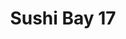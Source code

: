 ---
layout: place
title: "Sushi Bay 17"
permalink: /colorado/denver/sushi-bay-17.html
stateAbbr: CO
stateName: Colorado
cityName: Denver
seo:
  name: "Sushi Bay 17"
  type: Restaurant
  links: https://www.sushibay17denverco.com/
description: "Looking for sushi in Denver, Colorado? Check out Sushi Bay 17 for a delightful Japanese dining experience. Enjoy a variety of sushi and other dishes in a wel..."
place_id: ChIJHx_A8zR5bIcRAatKtim5xpY
photos:
  - name: >-
      places/ChIJHx_A8zR5bIcRAatKtim5xpY/photos/AeeoHcI8bMFfQMnARJ_kb_yAx--fge8kXFOWQRT3Lyu0XtjbeVstHV1ekSCGLs0IhjXPsC1UJhuL1XZO9bDPpAj0hsyat0j-SYdIVHRF35jrjYhSzmLzAtDbTTbUZ5QfZcJnj96HfODj-7jnws3z-pKD5pcLrj-VM69swVdqe8rXFcoWGyYfeWmQXV8Ub1eW9r24R7u8Y4tpzQ2vneq07qVRVfmV9-8G5WnOcQ3y5tf5jqzD9z5GUr8zYU6XfT3bekRiTqbQ-JaTJtarXEe3jFdQt3kQpiuKZP7IeCJIRrY8ym2kIHwsAFAMMYfGh8J7557pxVgoaxHVa6bf2yyj2B6wbxyRA625mBFifVHQ7gbYYmo4zn8ariOGFa1N6FHX1xzaoGx15HTtno_lq1YM51YZqiCETPUJ9pS2F5DlropKH9rzRA
    widthPx: 4800
    heightPx: 2700
    authorAttributions:
      - displayName: Jubal V
        uri: https://maps.google.com/maps/contrib/111764520746530814757
        photoUri: >-
          https://lh3.googleusercontent.com/a-/ALV-UjVy-NkksC-7FxEDq8c085ygGl2sc2JDogK2yF7ODCA3Q5TmtJJl6A=s100-p-k-no-mo
    flagContentUri: >-
      https://www.google.com/local/imagery/report/?cb_client=maps_api_places.places_api&image_key=!1e10!2sCIHM0ogKEICAgIDEzueISg&hl=en-US
    googleMapsUri: >-
      https://www.google.com/maps/place//data=!3m4!1e2!3m2!1sCIHM0ogKEICAgIDEzueISg!2e10!4m2!3m1!1s0x876c7934f3c01f1f:0x96c6b929b64aab01
  - name: >-
      places/ChIJHx_A8zR5bIcRAatKtim5xpY/photos/AeeoHcK6ChFIk7qq-Gq1CSZAoo50dj4hQBoVNblLiEu9O-3TbgcfYOjch7kIMF4focRMzfWHZj_Sze9wamCjmix_pYHYe4meiKug929nfL8TlE13zcDPqIsbQoa_A6ehU-zgdsD94uBNo9b7uMqQNpLGgZB8QR7L7y_Sm9P0DERPtJEBHn1F-IdK13jBkpnefQhqBxkwS9dKGozf2HM-1kTMsIECd3Pk0M384Eqx0WJ-5bzOUsrGutdmPas5DZJdc9hQBuGQcJOLFKYcDeo83L0-I_oTXmP5Gkou4gK6ovE4F8ARlA
    widthPx: 1290
    heightPx: 1343
    authorAttributions:
      - displayName: Sushi Bay 17
        uri: https://maps.google.com/maps/contrib/109505428115600324911
        photoUri: >-
          https://lh3.googleusercontent.com/a/ACg8ocJeGTseuh6cPeXe9giDhs6_fLWOhJeXLOILynW5GwHEvK1JEA=s100-p-k-no-mo
    flagContentUri: >-
      https://www.google.com/local/imagery/report/?cb_client=maps_api_places.places_api&image_key=!1e10!2sAF1QipO_n-J87F4v5fqq5qwW4DKmDY2kRl4DlV13XD5I&hl=en-US
    googleMapsUri: >-
      https://www.google.com/maps/place//data=!3m4!1e2!3m2!1sAF1QipO_n-J87F4v5fqq5qwW4DKmDY2kRl4DlV13XD5I!2e10!4m2!3m1!1s0x876c7934f3c01f1f:0x96c6b929b64aab01
  - name: >-
      places/ChIJHx_A8zR5bIcRAatKtim5xpY/photos/AeeoHcIAdq9lRK9guQEw85QbNluefn_jdaJlOOih4vhNVG7DBggA0oN3GEbFho3GlnM8hq_6Nm2cAF6HJm-qZAPlaDYEZPsKYlvQoc7g5ryBIWwiGpUQ5Pc-W7ib6QXMGNIcmGPI3SZphqMkyBpB2ojHSHq_HdETCbzpvVCc4ckJ6LfQR_c2XfGn-4S7jiqNRHER9nQK8q2wwXUt2Kul8aoxb2Pijhg4xnsTz2WjVY8SD9SbAVxBBsWhMdL_sm4Hh_4hyB1YRwe-77tloNiRLQsWv_1GfpuaIunsTsX9gKPcMlr9AA
    widthPx: 1656
    heightPx: 1240
    authorAttributions:
      - displayName: Sushi Bay 17
        uri: https://maps.google.com/maps/contrib/109505428115600324911
        photoUri: >-
          https://lh3.googleusercontent.com/a/ACg8ocJeGTseuh6cPeXe9giDhs6_fLWOhJeXLOILynW5GwHEvK1JEA=s100-p-k-no-mo
    flagContentUri: >-
      https://www.google.com/local/imagery/report/?cb_client=maps_api_places.places_api&image_key=!1e10!2sAF1QipPN0JgWxSgbMGWQ0tyNeQ-sPZLlds_syV1HOtA_&hl=en-US
    googleMapsUri: >-
      https://www.google.com/maps/place//data=!3m4!1e2!3m2!1sAF1QipPN0JgWxSgbMGWQ0tyNeQ-sPZLlds_syV1HOtA_!2e10!4m2!3m1!1s0x876c7934f3c01f1f:0x96c6b929b64aab01
  - name: >-
      places/ChIJHx_A8zR5bIcRAatKtim5xpY/photos/AeeoHcITDqT6oFiJ89zO3oY8onEWj9hi5w7tG_IuLG10jU-1vaqHetugrYwqsVyF7Q8KtOK6nVHelh47VT6KZZv4x947UXh0nEBHAT6nyfO9f8RRXJVcdUy1Z5xwLL8g907VH6cQDqdF0DBIzvvQLxE05W9v_dY__p69KxdWDUxtUCEbyApce_iX7N52AISPjqXWEIFkunQ0DbFxLG-CVBuEEN4BrAxHMC0C7gLG4QiVbTO9BamPvHZlRNEEfXO_SZDtwQTLGfSBTRWarmynWS-sk_WiVpOkAEIaldeLlU3G8aPtcK0h0SpDFgGqG7pZPet45py_MSvYWTwWfuqTCvN6JpvQ_lbLmOSomqkeyOZkV-ctfDrQ4oYcgvNQXonS-w1JhTK5K78oFaIbjMag3X922mgAG580nS4r68ZZPVDIvooF6Q
    widthPx: 3024
    heightPx: 4032
    authorAttributions:
      - displayName: Lauren Hughes Realtor
        uri: https://maps.google.com/maps/contrib/114571882477549975462
        photoUri: >-
          https://lh3.googleusercontent.com/a-/ALV-UjV_NXpOpESHDStA0NFJDlCvZjeZeGK9dfNt6oiZMWZUcbO0mUfo=s100-p-k-no-mo
    flagContentUri: >-
      https://www.google.com/local/imagery/report/?cb_client=maps_api_places.places_api&image_key=!1e10!2sCIHM0ogKEICAgID-t6S1SQ&hl=en-US
    googleMapsUri: >-
      https://www.google.com/maps/place//data=!3m4!1e2!3m2!1sCIHM0ogKEICAgID-t6S1SQ!2e10!4m2!3m1!1s0x876c7934f3c01f1f:0x96c6b929b64aab01
  - name: >-
      places/ChIJHx_A8zR5bIcRAatKtim5xpY/photos/AeeoHcIg11UmH5Bs4sADPH5KiqjOEdV5a26KbWTfQu3fMlv7lbKeIY64j3MWkUv54p64mNvuwvIjBuoSqnfs_BjyGMY-SIFyHsYgmc7ZfWJYTnld8jF3RKlOrLgV8ZICR6LoHIDIF9dA-xMYsfjOwme-VcR5xX3yy8-jIaOqpdD9jkwiMdzJUQXq0T1kykrY41izi1_r7T2sJZJ7stdfOrXqMMACI9XbXVjR5uafkWoRlRzGyEpzMkbJvj8N2Ih1eeAlzmP9LvC3ZZVZmlJYO1WZxwqkNlpsH7rt8N8aTn0ZcrBgcoaYExig2cooV9sRgvlee3-DG7BEiUPzjCZ_6BLhjMYH-Nrhy0Ie3GiU62WNAqPXQTjR6c6ELRzm9c4zegPsU_K05FOEwUyA6-1uzUyQg4u041Jr_ytGRtZXgPqa7ZSS6Q
    widthPx: 3072
    heightPx: 4080
    authorAttributions:
      - displayName: Dion Jones-Bauer
        uri: https://maps.google.com/maps/contrib/118246291296275686231
        photoUri: >-
          https://lh3.googleusercontent.com/a-/ALV-UjX5OEaw8NyBJTAoyHOVYE5gRLlkKwaWIkWhbmxpPXSg6f7-sslNOA=s100-p-k-no-mo
    flagContentUri: >-
      https://www.google.com/local/imagery/report/?cb_client=maps_api_places.places_api&image_key=!1e10!2sCIHM0ogKEICAgIDbupTxGg&hl=en-US
    googleMapsUri: >-
      https://www.google.com/maps/place//data=!3m4!1e2!3m2!1sCIHM0ogKEICAgIDbupTxGg!2e10!4m2!3m1!1s0x876c7934f3c01f1f:0x96c6b929b64aab01
  - name: >-
      places/ChIJHx_A8zR5bIcRAatKtim5xpY/photos/AeeoHcKXBvsHXlgOkDdRCxGyE_2Jk0M7pVP_0wOQjleWqnhqU_PBV6agoXg2iCjb4pJLJXT9ay_wrBiX7xYaJypq7Fbu_K0ti72GQ2IkJgnyRTyLFx9tqaXuh-8V8Iult7NESlD2sPaKOu58UHZdINH8s0RZg_3J_qRu0df3EIwR9bX2ISvGEUmrCEK_cWuRpphnqeP9xiKzNqr_6Q5i081s-HyC2JN7oVLkA1xwbaKatH3MuW0TX3ECR6tEySGT6u1ZqYvmuu6-N6rMGJ_8ke9qP5iS0ngzhhyC8bUmpWDiTBZ1Qtd5RIywYWz7iPGQqtsaxf6PT11Zn4wVyhUQbq059jo713fuv2vZkOdM4aliDdVhP2NluEfn5wdRWflUZpad9WkoEaVIJKRKR1KtrSVViS2K36RlryjkYLUiAyOyBuz7oA
    widthPx: 4608
    heightPx: 3456
    authorAttributions:
      - displayName: Mária Pirčová
        uri: https://maps.google.com/maps/contrib/114880452486084535663
        photoUri: >-
          https://lh3.googleusercontent.com/a-/ALV-UjUR-mBJ3K5GMlo0Rz-ZdAx8Qo4KjvRn2RvwdiPgCIjGyzoGsEBnOA=s100-p-k-no-mo
    flagContentUri: >-
      https://www.google.com/local/imagery/report/?cb_client=maps_api_places.places_api&image_key=!1e10!2sCIHM0ogKEICAgIDE2rHtZA&hl=en-US
    googleMapsUri: >-
      https://www.google.com/maps/place//data=!3m4!1e2!3m2!1sCIHM0ogKEICAgIDE2rHtZA!2e10!4m2!3m1!1s0x876c7934f3c01f1f:0x96c6b929b64aab01
  - name: >-
      places/ChIJHx_A8zR5bIcRAatKtim5xpY/photos/AeeoHcLS7FpKJ8hA9TmKZtjFDmPkqqoCzozvgmk1eSgOv-HxJBffnCVJ3qRFqtAyjXHPYn5xhI5x3Bu9XRAZpIijtkk_UL3f81-9hyZMI7_lHCUmIwjLWtdPq7XJ_6Xoq1mrJ6rSAbNpNtFEFelekGZwfLsjCauc2tgJ8N-XacGOowQqA5v-Y0SwLn2qabJ7hlaqS-LIpj7AdM6WiuEWW83ThK3zYuydYQQfHjkEGrgB3LYkm8ivkEFjvLlmr7k3QLtpnmkg3Gzbr7HKjA8xpJpeS2VHMstjPEq97HGMdjomYv9KYV2UOz72v0RcL5l5ydnwSe3CR82_G239-UyIubKVeZHzU1w3E1e7S9fjYSrp6tcu9_Q0b8v1_J-oFjUuj2Np4xewP1r-XKpW_lgsD9oi7lJyMzZsp4sGgPp-_ke0QFBC_6b8
    widthPx: 3024
    heightPx: 4032
    authorAttributions:
      - displayName: K.V. Jones
        uri: https://maps.google.com/maps/contrib/111702838163519529399
        photoUri: >-
          https://lh3.googleusercontent.com/a-/ALV-UjX24LrcE33vtiCg7LllbzKcFTfsgvyue4zfUN2Ob2TJDkoIMNp-=s100-p-k-no-mo
    flagContentUri: >-
      https://www.google.com/local/imagery/report/?cb_client=maps_api_places.places_api&image_key=!1e10!2sCIHM0ogKEICAgIC9yPG-7AE&hl=en-US
    googleMapsUri: >-
      https://www.google.com/maps/place//data=!3m4!1e2!3m2!1sCIHM0ogKEICAgIC9yPG-7AE!2e10!4m2!3m1!1s0x876c7934f3c01f1f:0x96c6b929b64aab01
  - name: >-
      places/ChIJHx_A8zR5bIcRAatKtim5xpY/photos/AeeoHcLDGJEhufG5b31zQPX6IEs5XkiUkBCL377ETfSVw-w4DM3mT-9V9rHofgsBNzt8Skmdz7nYS-puoF1oEB3zui58WoNlJtoRMY9NdEopbVOVbOjzqskLF45oh36Y80AYZuifrvrnF4hDVbNTLJy1rg2osxQ3YBP8wc6pyeitptOppVfchrUg1Og0OOyq2R0MF-lxTQ-3Lj7ZEFxylU3e9OCvWxitYHKIWfHX5bDoi8xO_os5EAm1ymcbxJkMtB80aNNdz4bokK-F6TDFQeAzhiRy29iNpSkMnFNCyTd3K1dIgix8PArCrBWH7AxGm4WURvjGXiU4zQJjd-MPW5ABRZFCP5TA7x10Lg0RewzBqEsbEPA6aL0W14Y3fkQoPIiYjcUPgjJs0p_8b9ZWSGEGcB_6_RDcTNtaBKdJ296DOfjo9w
    widthPx: 1836
    heightPx: 3264
    authorAttributions:
      - displayName: Robert Fox
        uri: https://maps.google.com/maps/contrib/108453919604380223941
        photoUri: >-
          https://lh3.googleusercontent.com/a/ACg8ocKbRKBvzo301_V8a63VQKlKnpvD6GJe5cDBxsBAZ6oorcOdtQ=s100-p-k-no-mo
    flagContentUri: >-
      https://www.google.com/local/imagery/report/?cb_client=maps_api_places.places_api&image_key=!1e10!2sCIHM0ogKEICAgIC-oazYEQ&hl=en-US
    googleMapsUri: >-
      https://www.google.com/maps/place//data=!3m4!1e2!3m2!1sCIHM0ogKEICAgIC-oazYEQ!2e10!4m2!3m1!1s0x876c7934f3c01f1f:0x96c6b929b64aab01
  - name: >-
      places/ChIJHx_A8zR5bIcRAatKtim5xpY/photos/AeeoHcLP_I9KXqgm6Z3iyIwPJ_ecIoX8ggSqNj_bYzw_eH5521oAEfKDbVbtgESV4GnvMZG_za-qo3V9Zp_7jmNc8MYXUEON5TzKwO_CQm0zg8JB1gGJUu78vGHpges-dbQbu4-xAuD0T6APvWjRff-JGijmRR4S4ha9OlTc8U6sbZIAfLYQ2IeBNt_Az6PVsoOyl2UBEDtYHUWksEBIsarkohOcNoNmSWQWp3mEEgcu2hSeNk3vcLNERnqe9RCjtK3qFzbjQv0lYspEtydCJqTXyuRDPN1hO4EcdCWg-n2AQWi8J59ZBiY5rku58SjvsPMeQCbMn48CkTIw6_T2Ty3InSivSkg4g1pv590t7F_BMn82ZvESJ8OXaHMjeaDBUyK6M50rr9KHt6M5rPn4PoTqFHUtWRpnFf4Foe49k0EzWYRfNV2-
    widthPx: 4032
    heightPx: 3024
    authorAttributions:
      - displayName: Lauren Hughes Realtor
        uri: https://maps.google.com/maps/contrib/114571882477549975462
        photoUri: >-
          https://lh3.googleusercontent.com/a-/ALV-UjV_NXpOpESHDStA0NFJDlCvZjeZeGK9dfNt6oiZMWZUcbO0mUfo=s100-p-k-no-mo
    flagContentUri: >-
      https://www.google.com/local/imagery/report/?cb_client=maps_api_places.places_api&image_key=!1e10!2sCIHM0ogKEICAgID-t6S1iQE&hl=en-US
    googleMapsUri: >-
      https://www.google.com/maps/place//data=!3m4!1e2!3m2!1sCIHM0ogKEICAgID-t6S1iQE!2e10!4m2!3m1!1s0x876c7934f3c01f1f:0x96c6b929b64aab01
  - name: >-
      places/ChIJHx_A8zR5bIcRAatKtim5xpY/photos/AeeoHcJUtoiutXmqjk5mep2DPWH66NccA2XB0dB30fXzDQXNTRDVPERF5wIS6yxG4IFN4lA4PhQI1fwv2By0YOAQEyd5wMZz5wcwTYYnkDQU2KrHFbIwE8JvHPo1DQDxRrLqbcxqawPhvIuzq5Ns505sAvg8LJY53ESEtH0_M38iyRNF039S52Rvtefhcq6DsLZU097vnaPXVB1aC0s4j34omc-K9E-9i0wVFaNR_fFD-5M-XvSY0mmPHKpZZw3MV26bWNq5ct0PTC7Ujr6oyJreHZpdrYjq2P90ohz54TxRJJ-wVXbgIs8z7Gg8fkBtSYuTe43yIOWCYl2-HpuLI8K1SnLjYWBPEiKw6mL4JJ5PI5e_rT-UKTQ2yocv_BluQ79vcYoYLiFhgL3eJxXUV2oN0XYmRC2-lS3RZQu1A523VJEOLe7-
    widthPx: 4032
    heightPx: 3024
    authorAttributions:
      - displayName: Tyler Olson
        uri: https://maps.google.com/maps/contrib/100843868384229859573
        photoUri: >-
          https://lh3.googleusercontent.com/a-/ALV-UjUwoTPUaSG8ziY49PFC19h_dANLdkKJ7_ofWlnthi_PnE4T_hLH=s100-p-k-no-mo
    flagContentUri: >-
      https://www.google.com/local/imagery/report/?cb_client=maps_api_places.places_api&image_key=!1e10!2sCIHM0ogKEICAgICE-sbmggE&hl=en-US
    googleMapsUri: >-
      https://www.google.com/maps/place//data=!3m4!1e2!3m2!1sCIHM0ogKEICAgICE-sbmggE!2e10!4m2!3m1!1s0x876c7934f3c01f1f:0x96c6b929b64aab01
address: 1728 E 17th Ave, Denver, CO 80218, USA
street: 1728 E 17th Ave
city: Denver
state: CO
zip: '80218'
country: USA
neighborhood: City Park West
latitude: '39.743013'
longitude: '-104.966488'
accessibility_options:
  wheelchairAccessibleParking: true
  wheelchairAccessibleEntrance: true
  wheelchairAccessibleRestroom: true
  wheelchairAccessibleSeating: true
business_status: OPERATIONAL
name: Sushi Bay 17
google_maps_links:
  directionsUri: >-
    https://www.google.com/maps/dir//''/data=!4m7!4m6!1m1!4e2!1m2!1m1!1s0x876c7934f3c01f1f:0x96c6b929b64aab01!3e0
  placeUri: https://maps.google.com/?cid=10864574739881044737
  writeAReviewUri: >-
    https://www.google.com/maps/place//data=!4m3!3m2!1s0x876c7934f3c01f1f:0x96c6b929b64aab01!12e1
  reviewsUri: >-
    https://www.google.com/maps/place//data=!4m4!3m3!1s0x876c7934f3c01f1f:0x96c6b929b64aab01!9m1!1b1
  photosUri: >-
    https://www.google.com/maps/place//data=!4m3!3m2!1s0x876c7934f3c01f1f:0x96c6b929b64aab01!10e5
primary_type: Sushi Restaurant
opening_hours:
  regular: null
  current: null
secondary_opening_hours:
  regular:
    weekdayDescriptions: null
    type: null
  current:
    weekdayDescriptions: null
    type: null
phone: (303) 321-1805
price_level: PRICE_LEVEL_MODERATE
price_range: $30 &ndash; $50
rating: '4.4'
rating_count: 585
website: https://www.sushibay17denverco.com/
reviews: null
parking_options: null
payment_options: null
allow_dogs: null
curbside_pickup: null
delivery: null
dine_in: null
good_for_children: null
good_for_groups: null
good_for_sports: null
live_music: null
menu_for_children: null
outdoor_seating: null
reservable: null
restroom: null
serves_beer: null
serves_breakfast: null
serves_brunch: null
serves_cocktails: null
serves_coffee: null
serves_dinner: null
serves_dessert: null
serves_lunch: null
serves_vegetarian_food: null
serves_wine: null
takeout: null
summary: null

---